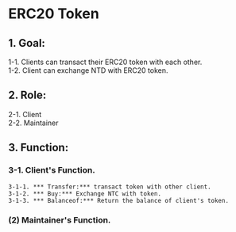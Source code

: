 # ERC20 Token
## 1. Goal: ## 
 1-1. Clients can transact their ERC20 token with each other.  
 1-2. Client can exchange NTD with ERC20 token. 
 ## 2. Role: ## 
  2-1. Client  
  2-2. Maintainer
 ## 3. Function: ## 
  ### 3-1. Client's Function. ###  
    3-1-1. *** Transfer:*** transact token with other client.
    3-1-2. *** Buy:*** Exchange NTC with token.
    3-1-3. *** Balanceof:*** Return the balance of client's token.
  ### (2) Maintainer's Function. ###   
